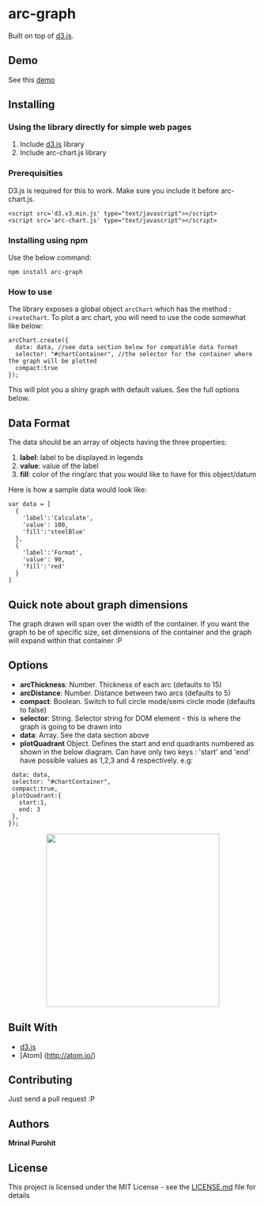 # arc-graph


Built on top of [d3.js](https://d3js.org/).

## Demo
See this [demo](http://mrinalpurohit.com/demos/arc-graph/)



## Installing
### Using the library directly for simple web pages
1. Include [d3.js](https://d3js.org/) library
2. Include arc-chart.js library


### Prerequisities

D3.js is required for this to work. Make sure you include it before arc-chart.js.

```
<script src='d3.v3.min.js' type="text/javascript"></script>
<script src='arc-chart.js' type="text/javascript"></script>

```


### Installing using npm
Use the below command:
```
npm install arc-graph 
```

### How to use

The library exposes a global object  ```arcChart``` which has the method : ```createChart```. To plot a arc chart, you will need to use the code somewhat like below:

```
arcChart.create({
  data: data, //see data section below for compatible data format
  selector: "#chartContainer", //the selector for the container where the graph will be plotted
  compact:true
});
```
This will plot you a shiny graph with default values. See the full options below.

## Data Format

The data should be an array of objects having the three properties:

1. **label**: label to be displayed in legends
2. **value**: value of the label 
3. **fill**: color of the ring/arc that you would like to have for this object/datum

Here is how a sample data would look like:
```
var data = [
  {
    'label':'Calculate',
    'value': 100,
    'fill':'steelBlue'
  },
  {
    'label':'Format',
    'value': 90,
    'fill':'red'
  }
]
```

## Quick note about graph dimensions
The graph drawn will span over the width of the container. If you want the graph to be of specific size, set dimensions of the container and the graph will expand within that container :P

## Options

- **arcThickness**: Number. Thickness of each arc (defaults to 15)
- **arcDistance**: Number. Distance between two arcs (defaults to 5)
- **compact**: Boolean. Switch to full circle mode/semi circle mode (defaults to false)
- **selector**: String. Selector string for DOM element - this is where the graph is going to be drawn into
- **data**: Array. See the data section above
- **plotQuadrant** Object. Defines the start and end quadrants numbered as shown in the below diagram. Can have only two keys : 'start' and 'end' have possible values as 1,2,3 and 4 respectively. e.g:

 ```arcChart.create({
  data: data,
  selector: "#chartContainer",
  compact:true,
  plotQuadrant:{
    start:1,
    end: 3
  },
});
```

<p align="center">
  <img src="http://mrinalpurohit.com/demos/arc-graph/demo_quadrant.png" width="350"/>
</p>

## Built With

* [d3.js](https://d3js.org/) 
* [Atom] (http://atom.io/)

## Contributing
Just send a pull request :P

## Authors

**Mrinal Purohit**

## License

This project is licensed under the MIT License - see the [LICENSE.md](LICENSE.md) file for details

